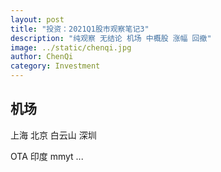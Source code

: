 ```yaml
---
layout: post
title: "投资：2021Q1股市观察笔记3"
description: "纯观察 无结论 机场 中概股 涨幅 回撤"
image: ../static/chenqi.jpg
author: ChenQi
category: Investment
---
```


## 机场

上海
北京
白云山
深圳

OTA 印度 mmyt ...
